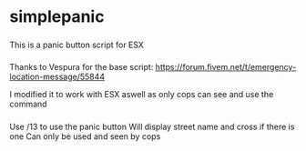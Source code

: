 # simplepanic
#####
This is a panic button script for ESX

###
Thanks to Vespura for the base script: https://forum.fivem.net/t/emergency-location-message/55844

I modified it to work with ESX aswell as only cops can see and use the command

###
Use /13 to use the panic button
Will display street name and cross if there is one
Can only be used and seen by cops
